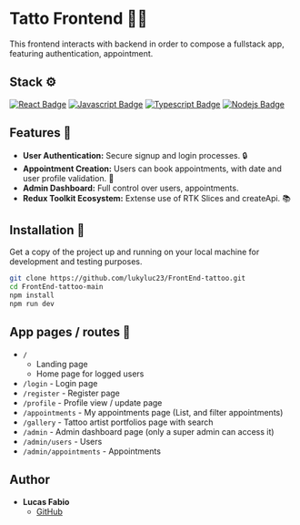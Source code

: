 # Tatto Frontend 💉💉

This frontend interacts with backend in order to compose a fullstack app, featuring authentication, appointment.

## Stack ⚙

[![React Badge](https://img.shields.io/badge/-React-61DBFB?style=for-the-badge&labelColor=black&logo=react&logoColor=61DBFB)](#) [![Javascript Badge](https://img.shields.io/badge/-Javascript-F0DB4F?style=for-the-badge&labelColor=black&logo=javascript&logoColor=F0DB4F)](#) [![Typescript Badge](https://img.shields.io/badge/-Typescript-007acc?style=for-the-badge&labelColor=black&logo=typescript&logoColor=007acc)](#) [![Nodejs Badge](https://img.shields.io/badge/-Nodejs-3C873A?style=for-the-badge&labelColor=black&logo=node.js&logoColor=3C873A)](#)

## Features 🌟

- **User Authentication:** Secure signup and login processes. 🔒
- **Appointment Creation:** Users can book appointments, with date and user profile validation. 📅
- **Admin Dashboard:** Full control over users, appointments.
- **Redux Toolkit Ecosystem:** Extense use of RTK Slices and createApi. 📚

## Installation 🚀

Get a copy of the project up and running on your local machine for development and testing purposes.

```sh
git clone https://github.com/lukyluc23/FrontEnd-tattoo.git
cd FrontEnd-tattoo-main
npm install
npm run dev
```

## App pages / routes 🚙

- `/`
  - Landing page
  - Home page for logged users
- `/login` - Login page
- `/register` - Register page
- `/profile` - Profile view / update page
- `/appointments` - My appointments page (List, and filter appointments)
- `/gallery` - Tattoo artist portfolios page with search
- `/admin` - Admin dashboard page (only a super admin can access it)
- `/admin/users` - Users
- `/admin/appointments` - Appointments

## Author

- **Lucas Fabio**
  - [GitHub](https://github.com/lukyluc23)
